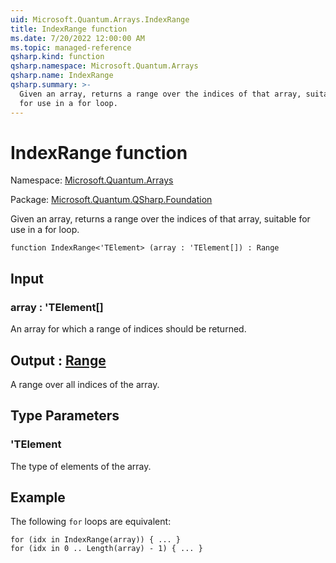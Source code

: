 ```yaml
---
uid: Microsoft.Quantum.Arrays.IndexRange
title: IndexRange function
ms.date: 7/20/2022 12:00:00 AM
ms.topic: managed-reference
qsharp.kind: function
qsharp.namespace: Microsoft.Quantum.Arrays
qsharp.name: IndexRange
qsharp.summary: >-
  Given an array, returns a range over the indices of that array, suitable
  for use in a for loop.
---
```


# IndexRange function

Namespace: [Microsoft.Quantum.Arrays](xref:Microsoft.Quantum.Arrays)

Package: [Microsoft.Quantum.QSharp.Foundation](https://nuget.org/packages/Microsoft.Quantum.QSharp.Foundation)


Given an array, returns a range over the indices of that array, suitablefor use in a for loop.

```qsharp
function IndexRange<'TElement> (array : 'TElement[]) : Range
```


## Input

### array : 'TElement[]

An array for which a range of indices should be returned.



## Output : [Range](xref:microsoft.quantum.qsharp.valueliterals#range-literals)

A range over all indices of the array.

## Type Parameters

### 'TElement

The type of elements of the array.

## Example

The following `for` loops are equivalent:```qsharpfor (idx in IndexRange(array)) { ... }for (idx in 0 .. Length(array) - 1) { ... }```